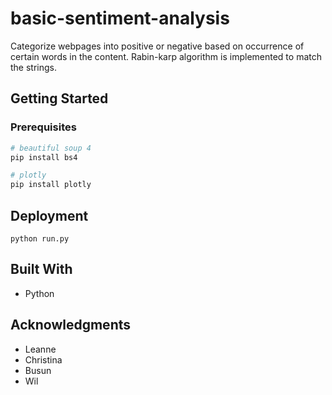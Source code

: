 # basic-sentiment-analysis

Categorize webpages into positive or negative based on occurrence of certain words in the content. Rabin-karp algorithm is implemented to match the strings.

## Getting Started

### Prerequisites

``` bash
# beautiful soup 4
pip install bs4

# plotly
pip install plotly
```

## Deployment

`python run.py`

## Built With

* Python

## Acknowledgments

* Leanne
* Christina
* Busun
* Wil

